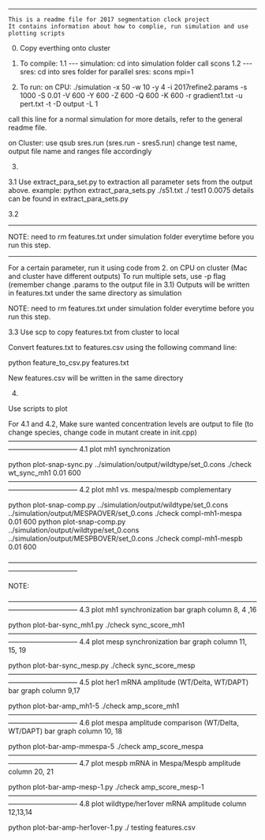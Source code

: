 
********************
    This is a readme file for 2017 segmentation clock project
    It contains information about how to complie, run simulation and use plotting scripts

0. Copy everthing onto cluster

1. To compile:
1.1
--- simulation:
cd into simulation folder
call scons
1.2
--- sres:
cd into sres folder
for parallel sres: scons mpi=1


2. To run:
on CPU:
./simulation -x 50 -w 10 -y 4 -i 2017refine2.params -s 1000 -S 0.01 -V 600 -Y 600 -Z 600 -Q 600 -K 600 -r gradient1.txt -u pert.txt -t -D output -L 1

call this line for a normal simulation
for more details, refer to the general readme file.



on Cluster:
use qsub sres.run (sres.run - sres5.run)
change test name, output file name and ranges file accordingly



3. 

3.1
Use extract_para_set.py to extraction all parameter sets from the output above.
example:
python extract_para_sets.py ./s51.txt ./ test1 0.0075
details can be found in extract_para_sets.py

3.2
****
NOTE: need to rm features.txt under simulation folder everytime before you run this step.
****
For a certain parameter, run it using code from 2. on CPU on cluster (Mac and cluster have different outputs)
To run multiple sets, use -p flag
(remember change .params to the output file in 3.1)
Outputs will be written in features.txt under the same directory as simulation


NOTE: need to rm features.txt under simulation folder everytime before you run this step.


3.3
Use scp to copy features.txt from cluster to local 

Convert features.txt to features.csv using the following command line:

python feature_to_csv.py features.txt

New features.csv will be written in the same directory







4. 

Use scripts to plot



For 4.1 and 4.2,
Make sure wanted concentration levels are output to file (to change species, change code in mutant create in init.cpp)
——————————————————————————————————————————————
4.1
plot mh1 synchronization 

python plot-snap-sync.py ../simulation/output/wildtype/set_0.cons ./check wt_sync_mh1 0.01 600
——————————————————————————————————————————————
4.2
plot mh1 vs. mespa/mespb complementary

python plot-snap-comp.py ../simulation/output/wildtype/set_0.cons ../simulation/output/MESPAOVER/set_0.cons ./check compl-mh1-mespa 0.01 600
python plot-snap-comp.py ../simulation/output/wildtype/set_0.cons ../simulation/output/MESPBOVER/set_0.cons ./check compl-mh1-mespb 0.01 600





——————————————————————————————————————————————

NOTE:



——————————————————————————————————————————————
4.3
plot mh1 synchronization bar graph
column 8, 4 ,16

python plot-bar-sync_mh1.py ./check sync_score_mh1
——————————————————————————————————————————————
4.4
plot mesp synchronization bar graph
column 11, 15, 19

python plot-bar-sync_mesp.py ./check sync_score_mesp
——————————————————————————————————————————————
4.5
plot her1 mRNA amplitude (WT/Delta, WT/DAPT) bar graph
column 9,17

python plot-bar-amp_mh1-5 ./check amp_score_mh1
——————————————————————————————————————————————
4.6
plot mespa amplitude comparison (WT/Delta, WT/DAPT) bar graph
column 10, 18

python plot-bar-amp-mmespa-5 ./check amp_score_mespa
——————————————————————————————————————————————
4.7
plot mespb mRNA in Mespa/Mespb amplitude
column 20, 21

python plot-bar-amp-mesp-1.py ./check amp_score_mesp-1
——————————————————————————————————————————————
4.8
plot wildtype/her1over mRNA amplitude
column 12,13,14

python plot-bar-amp-her1over-1.py ./ testing features.csv






